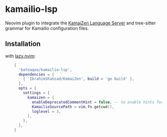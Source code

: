 # kamailio-lsp

Neovim plugin to integrate the [KamaiZen Language Server](https://github.com/IbrahimShahzad/KamaiZen) and tree-sitter grammar for Kamailio configuration files.

## Installation

with [lazy.nvim](https://github.com/folke/lazy.nvim):
```lua
    {
      'batoaqaa/kamailio-lsp',
      dependencies = {
        { 'IbrahimShahzad/KamaiZen', build = 'go build' },
      },
      opts = {
        settings = {
          kamaizen = {
            enableDeprecatedCommentHint = false, -- to enable hints for '#' comments
            KamailioSourcePath = vim.fn.getcwd(),
            loglevel = 3,
          },
        },
      },
    }
```
